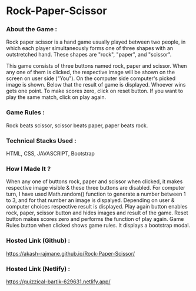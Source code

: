 # Rock-Paper-Scissor

### About the Game :
Rock paper scissor is a hand game usually played between two people, in which each player simultaneously forms one of three shapes with an outstretched hand.
These shapes are "rock", "paper", and "scissor".

This game consists of three buttons named rock, paper and scissor. When any one of them is clicked, the respective image will be shown on the screen on user side ("You"). 
On the computer side computer's picked image is shown. 
Below that the result of game is displayed.
Whoever wins gets one point.
To make scores zero, click on reset button.
If you want to play the same match, click on play again.

### Game Rules :
Rock beats scissor, scissor beats paper, paper beats rock.

### Technical Stacks Used :
HTML, CSS, JAVASCRIPT, Bootstrap

### How I Made It ?
When any one of buttons rock, paper and scissor when clicked, it makes respective image visible & these three buttons are disabled.
For computer turn, I have used Math.random() function to generate a number between 1 to 3, and for that number an image is dispalyed. 
Depending on user & computer choices respective result is displayed.
Play again button enables rock, paper, scissor button and hides images and result of the game.
Reset button makes scores zero and performs the function of play again.
Game Rules button when clicked shows game rules. It displays a bootstrap modal.

### Hosted Link (Github) :
https://akash-rajmane.github.io/Rock-Paper-Scissor/

### Hosted Link (Netlify) :
https://quizzical-bartik-629631.netlify.app/


